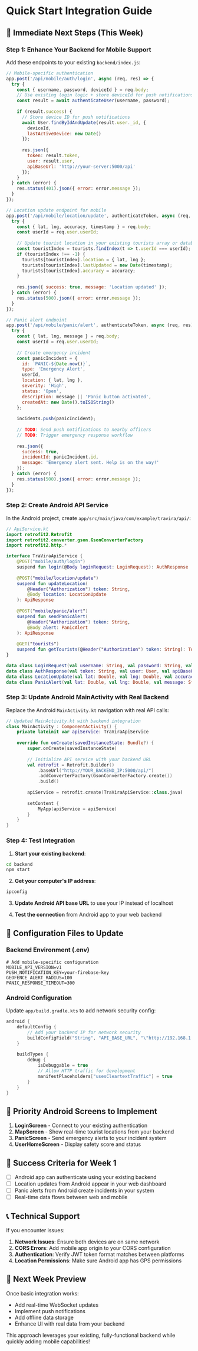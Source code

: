 # Quick Start Integration Guide

## 🚀 Immediate Next Steps (This Week)

### Step 1: Enhance Your Backend for Mobile Support

Add these endpoints to your existing `backend/index.js`:

```javascript
// Mobile-specific authentication
app.post('/api/mobile/auth/login', async (req, res) => {
  try {
    const { username, password, deviceId } = req.body;
    // Use existing login logic + store deviceId for push notifications
    const result = await authenticateUser(username, password);
    
    if (result.success) {
      // Store device ID for push notifications
      await User.findByIdAndUpdate(result.user._id, { 
        deviceId, 
        lastActiveDevice: new Date() 
      });
      
      res.json({
        token: result.token,
        user: result.user,
        apiBaseUrl: 'http://your-server:5000/api'
      });
    }
  } catch (error) {
    res.status(401).json({ error: error.message });
  }
});

// Location update endpoint for mobile
app.post('/api/mobile/location/update', authenticateToken, async (req, res) => {
  try {
    const { lat, lng, accuracy, timestamp } = req.body;
    const userId = req.user.userId;
    
    // Update tourist location in your existing tourists array or database
    const touristIndex = tourists.findIndex(t => t.userId === userId);
    if (touristIndex !== -1) {
      tourists[touristIndex].location = { lat, lng };
      tourists[touristIndex].lastUpdated = new Date(timestamp);
      tourists[touristIndex].accuracy = accuracy;
    }
    
    res.json({ success: true, message: 'Location updated' });
  } catch (error) {
    res.status(500).json({ error: error.message });
  }
});

// Panic alert endpoint
app.post('/api/mobile/panic/alert', authenticateToken, async (req, res) => {
  try {
    const { lat, lng, message } = req.body;
    const userId = req.user.userId;
    
    // Create emergency incident
    const panicIncident = {
      id: `PANIC-${Date.now()}`,
      type: 'Emergency Alert',
      userId,
      location: { lat, lng },
      severity: 'High',
      status: 'Open',
      description: message || 'Panic button activated',
      createdAt: new Date().toISOString()
    };
    
    incidents.push(panicIncident);
    
    // TODO: Send push notifications to nearby officers
    // TODO: Trigger emergency response workflow
    
    res.json({ 
      success: true, 
      incidentId: panicIncident.id,
      message: 'Emergency alert sent. Help is on the way!' 
    });
  } catch (error) {
    res.status(500).json({ error: error.message });
  }
});
```

### Step 2: Create Android API Service

In the Android project, create `app/src/main/java/com/example/travira/api/`:

```kotlin
// ApiService.kt
import retrofit2.Retrofit
import retrofit2.converter.gson.GsonConverterFactory
import retrofit2.http.*

interface TraViraApiService {
    @POST("mobile/auth/login")
    suspend fun login(@Body loginRequest: LoginRequest): AuthResponse
    
    @POST("mobile/location/update")
    suspend fun updateLocation(
        @Header("Authorization") token: String,
        @Body location: LocationUpdate
    ): ApiResponse
    
    @POST("mobile/panic/alert")
    suspend fun sendPanicAlert(
        @Header("Authorization") token: String,
        @Body alert: PanicAlert
    ): ApiResponse
    
    @GET("tourists")
    suspend fun getTourists(@Header("Authorization") token: String): TouristResponse
}

data class LoginRequest(val username: String, val password: String, val deviceId: String)
data class AuthResponse(val token: String, val user: User, val apiBaseUrl: String)
data class LocationUpdate(val lat: Double, val lng: Double, val accuracy: Float, val timestamp: Long)
data class PanicAlert(val lat: Double, val lng: Double, val message: String)
```

### Step 3: Update Android MainActivity with Real Backend

Replace the Android `MainActivity.kt` navigation with real API calls:

```kotlin
// Updated MainActivity.kt with backend integration
class MainActivity : ComponentActivity() {
    private lateinit var apiService: TraViraApiService
    
    override fun onCreate(savedInstanceState: Bundle?) {
        super.onCreate(savedInstanceState)
        
        // Initialize API service with your backend URL
        val retrofit = Retrofit.Builder()
            .baseUrl("http://YOUR_BACKEND_IP:5000/api/")
            .addConverterFactory(GsonConverterFactory.create())
            .build()
            
        apiService = retrofit.create(TraViraApiService::class.java)
        
        setContent {
            MyApp(apiService = apiService)
        }
    }
}
```

### Step 4: Test Integration

1. **Start your existing backend**:
```bash
cd backend
npm start
```

2. **Get your computer's IP address**:
```bash
ipconfig
```

3. **Update Android API base URL** to use your IP instead of localhost

4. **Test the connection** from Android app to your web backend

## 🔧 Configuration Files to Update

### Backend Environment (.env)
```env
# Add mobile-specific configuration
MOBILE_API_VERSION=v1
PUSH_NOTIFICATION_KEY=your-firebase-key
GEOFENCE_ALERT_RADIUS=100
PANIC_RESPONSE_TIMEOUT=300
```

### Android Configuration
Update `app/build.gradle.kts` to add network security config:

```kotlin
android {
    defaultConfig {
        // Add your backend IP for network security
        buildConfigField("String", "API_BASE_URL", "\"http://192.168.1.100:5000/api/\"")
    }
    
    buildTypes {
        debug {
            isDebuggable = true
            // Allow HTTP traffic for development
            manifestPlaceholders["usesCleartextTraffic"] = true
        }
    }
}
```

## 📱 Priority Android Screens to Implement

1. **LoginScreen** - Connect to your existing authentication
2. **MapScreen** - Show real-time tourist locations from your backend
3. **PanicScreen** - Send emergency alerts to your incident system
4. **UserHomeScreen** - Display safety score and status

## 🎯 Success Criteria for Week 1

- [ ] Android app can authenticate using your existing backend
- [ ] Location updates from Android appear in your web dashboard
- [ ] Panic alerts from Android create incidents in your system
- [ ] Real-time data flows between web and mobile

## 📞 Technical Support

If you encounter issues:

1. **Network Issues**: Ensure both devices are on same network
2. **CORS Errors**: Add mobile app origin to your CORS configuration
3. **Authentication**: Verify JWT token format matches between platforms
4. **Location Permissions**: Make sure Android app has GPS permissions

## 🔄 Next Week Preview

Once basic integration works:
- Add real-time WebSocket updates
- Implement push notifications
- Add offline data storage
- Enhance UI with real data from your backend

This approach leverages your existing, fully-functional backend while quickly adding mobile capabilities!
